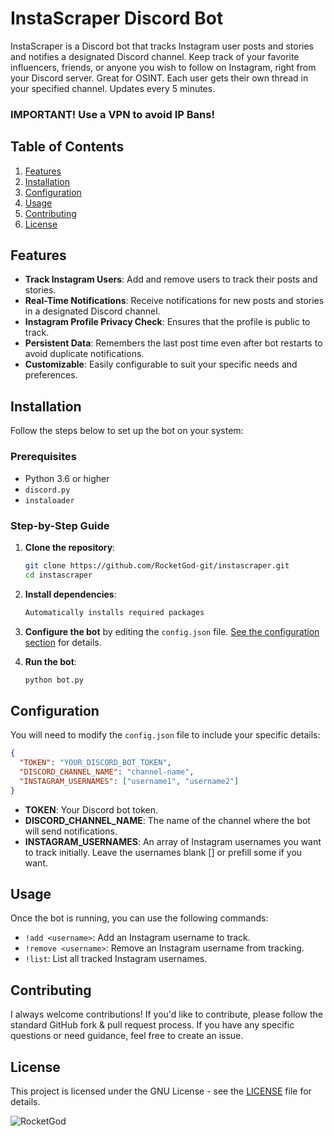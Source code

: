 # InstaScraper Discord Bot

InstaScraper is a Discord bot that tracks Instagram user posts and stories and notifies a designated Discord channel. Keep track of your favorite influencers, friends, or anyone you wish to follow on Instagram, right from your Discord server. Great for OSINT. 
Each user gets their own thread in your specified channel. Updates every 5 minutes.

### IMPORTANT! Use a VPN to avoid IP Bans!

## Table of Contents
1. [Features](#features)
2. [Installation](#installation)
3. [Configuration](#configuration)
4. [Usage](#usage)
5. [Contributing](#contributing)
6. [License](#license)

## Features
- **Track Instagram Users**: Add and remove users to track their posts and stories.
- **Real-Time Notifications**: Receive notifications for new posts and stories in a designated Discord channel.
- **Instagram Profile Privacy Check**: Ensures that the profile is public to track.
- **Persistent Data**: Remembers the last post time even after bot restarts to avoid duplicate notifications.
- **Customizable**: Easily configurable to suit your specific needs and preferences.

## Installation
Follow the steps below to set up the bot on your system:

### Prerequisites
- Python 3.6 or higher
- `discord.py`
- `instaloader`

### Step-by-Step Guide
1. **Clone the repository**:
   ```bash
   git clone https://github.com/RocketGod-git/instascraper.git
   cd instascraper
   ```

2. **Install dependencies**:
   ```bash
   Automatically installs required packages
   ```

3. **Configure the bot** by editing the `config.json` file. [See the configuration section](#configuration) for details.

4. **Run the bot**:
   ```bash
   python bot.py
   ```

## Configuration
You will need to modify the `config.json` file to include your specific details:

```json
{
  "TOKEN": "YOUR_DISCORD_BOT_TOKEN",
  "DISCORD_CHANNEL_NAME": "channel-name",
  "INSTAGRAM_USERNAMES": ["username1", "username2"]
}
```
- **TOKEN**: Your Discord bot token.
- **DISCORD_CHANNEL_NAME**: The name of the channel where the bot will send notifications.
- **INSTAGRAM_USERNAMES**: An array of Instagram usernames you want to track initially. Leave the usernames blank [] or prefill some if you want.

## Usage
Once the bot is running, you can use the following commands:

- `!add <username>`: Add an Instagram username to track.
- `!remove <username>`: Remove an Instagram username from tracking.
- `!list`: List all tracked Instagram usernames.

## Contributing
I always welcome contributions! If you'd like to contribute, please follow the standard GitHub fork & pull request process. If you have any specific questions or need guidance, feel free to create an issue.

## License
This project is licensed under the GNU License - see the [LICENSE](LICENSE) file for details.

![RocketGod](https://github.com/RocketGod-git/shell-access-discord-bot/assets/57732082/c68635fa-b89d-4f74-a1cb-5b5351c22c98)
